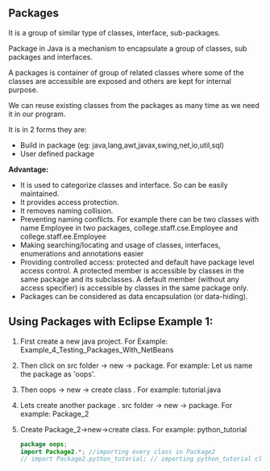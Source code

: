 ## Packages

It is a group of similar type of classes, interface, sub-packages.

Package in Java is a mechanism to encapsulate a group of classes, sub packages and interfaces.

A packages is container of group of related classes where some of the classes are accessible are exposed and others are kept for internal purpose.

We can reuse existing classes from the packages as many time as we need it in our program.

It is in 2 forms they are:

- Build in package (eg: java,lang,awt,javax,swing,net,io,util,sql)
- User defined package

**Advantage:**

- It is used to categorize classes and interface. So can be easily maintained.
- It provides access protection.
- It removes naming collision.
- Preventing naming conflicts. For example there can be two classes with name Employee in two packages, college.staff.cse.Employee and college.staff.ee.Employee
- Making searching/locating and usage of classes, interfaces, enumerations and annotations easier
- Providing controlled access: protected and default have package level access control. A protected member is accessible by classes in the same package and its subclasses. A default member (without any access specifier) is accessible by classes in the same package only.
- Packages can be considered as data encapsulation (or data-hiding).

## Using Packages with Eclipse Example 1:

1. First create a new java project. For Example: Example_4_Testing_Packages_With_NetBeans

2. Then click on src folder -> new -> package. For example: Let us name the package as 'oops'.

3. Then oops -> new -> create class . For example: tutorial.java

4. Lets create another package . src folder -> new -> package. For example: Package_2

5. Create Package_2->new->create class. For example: python_tutorial

   ```java
   package oops;
   import Package2.*; //importing every class in Package2
   // import Package2.python_tutorial; // importing python_tutorial class from Package_2

   ```

   ​
